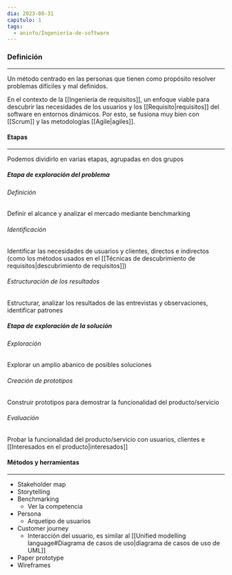 ```yaml
---
dia: 2023-08-31
capitulo: 1
tags:
  - aninfo/Ingeniería-de-software
---
```

### Definición
---
Un método centrado en las personas que tienen como propósito resolver problemas difíciles y mal definidos.

En el contexto de la [[Ingeniería de requisitos]], un enfoque viable para descubrir las necesidades de los usuarios y los [[Requisito|requisitos]] del software en entornos dinámicos. Por esto, se fusiona muy bien con [[Scrum]] y las metodologías [[Agile|agiles]]. 

#### Etapas
---
Podemos dividirlo en varias etapas, agrupadas en dos grupos

##### Etapa de exploración del problema
###### Definición
Definir el alcance y analizar el mercado mediante benchmarking

###### Identificación
Identificar las necesidades de usuarios y clientes, directos e indirectos (como los métodos usados en el [[Técnicas de descubrimiento de requisitos|descubrimiento de requisitos]])

###### Estructuración de los resultados
Estructurar, analizar los resultados de las entrevistas y observaciones, identificar patrones

##### Etapa de exploración de la solución
###### Exploración
Explorar un amplio abanico de posibles soluciones

###### Creación de prototipos
Construir prototipos para demostrar la funcionalidad del producto/servicio

###### Evaluación
Probar la funcionalidad del producto/servicio con usuarios, clientes e [[Interesados en el producto|interesados]]

#### Métodos y herramientas
---
* Stakeholder map
* Storytelling
* Benchmarking
	* Ver la competencia
* Persona
	* Arquetipo de usuarios
* Customer journey
	* Interacción del usuario, es similar al [[Unified modelling language#Diagrama de casos de uso|diagrama de casos de uso de UML]]
* Paper prototype
* Wireframes